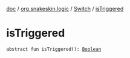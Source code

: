 [doc](../../index.md) / [org.snakeskin.logic](../index.md) / [Switch](index.md) / [isTriggered](./is-triggered.md)

# isTriggered

`abstract fun isTriggered(): `[`Boolean`](https://kotlinlang.org/api/latest/jvm/stdlib/kotlin/-boolean/index.html)